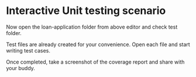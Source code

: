 # Interactive Unit testing scenario

Now open the loan-application folder from above editor and check test folder.

Test files are already created for your convenience. Open each file and start writing test cases.

Once completed, take a screenshot of the coverage report and share with your buddy.
